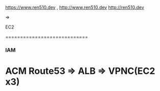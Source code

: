 
https://www.ren510.dev , http://www.ren510.dev http://ren510.dev

=> 


EC2

============================
### IAM

ACM
Route53 => ALB => VPNC(EC2 x3)
============================
